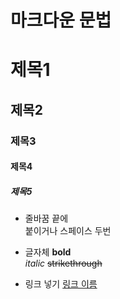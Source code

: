 # 마크다운 문법

# 제목1
## 제목2
### 제목3
#### 제목4
##### 제목5

* 줄바꿈
끝에 <br> 붙이거나 스페이스 두번 

* 글자체
**bold**<br>
_italic_
~~strikethrough~~

* 링크 넣기
[링크 이름](www.naver.com)
